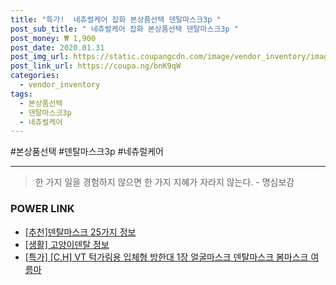 ```yaml
--- 
title: "특가!  네츄럴케어 잡화 본상품선택 덴탈마스크3p " 
post_sub_title: " 네츄럴케어 잡화 본상품선택 덴탈마스크3p " 
post_money: ₩ 1,900 
post_date: 2020.01.31 
post_img_url: https://static.coupangcdn.com/image/vendor_inventory/images/2016/08/08/21/2/b5fd70c9-6755-4a9b-8f99-146ef254c007.jpg 
post_link_url: https://coupa.ng/bnK9qW 
categories: 
  - vendor_inventory 
tags: 
  - 본상품선택 
  - 덴탈마스크3p 
  - 네츄럴케어 
--- 
```

  #본상품선택 #덴탈마스크3p #네츄럴케어 
<hr> 

> 한 가지 일을 경험하지 않으면 한 가지 지혜가 자라지 않는다. - 명심보감 


### POWER LINK

* <a href="https://blog.naver.com/fasyy4321/221791227849" target="_blank">[추천]덴탈마스크 25가지 정보</a>
* <a href="https://blog.naver.com/santokki14/221767449171" target="_blank"> [생활] 고양이덴탈 정보 </a>
* <a href="https://blog.naver.com/an0733/221791340844" target="_blank">[특가] [C.H] VT 턱가림용 입체형 방한대 1장 얼굴마스크 덴탈마스크 봄마스크 여름마</a>
